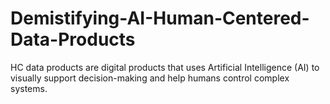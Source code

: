 # Demistifying-AI-Human-Centered-Data-Products
HC data products are digital products that uses Artificial Intelligence (AI) to visually support decision-making and help humans control complex systems. 
